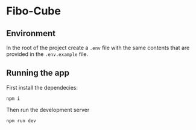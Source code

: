 # Fibo-Cube

## Environment

In the root of the project create a `.env` file with the same contents that are provided in the `.env.example` file.

## Running the app

First install the dependecies:

```
npm i
```

Then run the development server

```
npm run dev
```